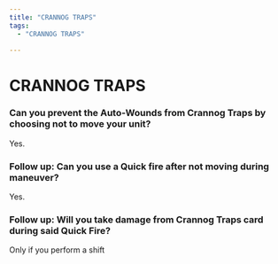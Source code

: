 ```yaml
---
title: "CRANNOG TRAPS"
tags:
  - "CRANNOG TRAPS"

---
```


# CRANNOG TRAPS

###  Can you prevent the Auto-Wounds from Crannog Traps by choosing not to move your unit?

Yes.



### Follow up: Can you use a Quick fire after not moving during maneuver?

Yes.







### Follow up: Will you take damage from Crannog Traps card during said Quick Fire?

Only if you perform a shift














